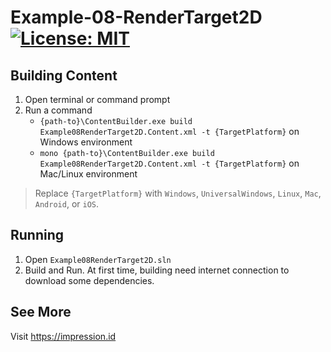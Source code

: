 # Example-08-RenderTarget2D [![License: MIT](https://img.shields.io/badge/License-MIT-yellow.svg)](https://opensource.org/licenses/MIT)

## Building Content
1. Open terminal or command prompt
2. Run a command
   *  <code>{path-to}\ContentBuilder.exe build Example08RenderTarget2D.Content.xml -t {TargetPlatform}</code> on Windows environment
   *  <code>mono {path-to}\ContentBuilder.exe build Example08RenderTarget2D.Content.xml -t {TargetPlatform}</code> on Mac/Linux environment

>  Replace <code>{TargetPlatform}</code> with <code>Windows</code>, <code>UniversalWindows</code>, <code>Linux</code>, <code>Mac</code>, <code>Android</code>, or <code>iOS</code>.

## Running
1. Open <code>Example08RenderTarget2D.sln</code>
3. Build and Run. At first time, building need internet connection to download some dependencies.

## See More
Visit https://impression.id
